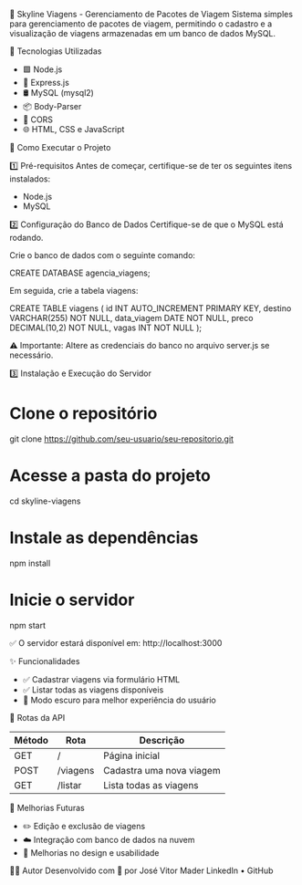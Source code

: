 
🌆 Skyline Viagens - Gerenciamento de Pacotes de Viagem
Sistema simples para gerenciamento de pacotes de viagem, permitindo o cadastro e a visualização de viagens armazenadas em um banco de dados MySQL.

📌 Tecnologias Utilizadas
- 🟩 Node.js
- 🚀 Express.js
- 🛢️ MySQL (mysql2)
- 📦 Body-Parser
- 🔄 CORS
- 🌐 HTML, CSS e JavaScript

🚀 Como Executar o Projeto

1️⃣ Pré-requisitos
Antes de começar, certifique-se de ter os seguintes itens instalados:
- Node.js
- MySQL

2️⃣ Configuração do Banco de Dados
Certifique-se de que o MySQL está rodando.

Crie o banco de dados com o seguinte comando:

CREATE DATABASE agencia_viagens;

Em seguida, crie a tabela viagens:

CREATE TABLE viagens (
    id INT AUTO_INCREMENT PRIMARY KEY,
    destino VARCHAR(255) NOT NULL,
    data_viagem DATE NOT NULL,
    preco DECIMAL(10,2) NOT NULL,
    vagas INT NOT NULL
);

⚠️ Importante: Altere as credenciais do banco no arquivo server.js se necessário.

3️⃣ Instalação e Execução do Servidor

# Clone o repositório
git clone https://github.com/seu-usuario/seu-repositorio.git

# Acesse a pasta do projeto
cd skyline-viagens

# Instale as dependências
npm install

# Inicie o servidor
npm start

✅ O servidor estará disponível em: http://localhost:3000

✨ Funcionalidades
- ✅ Cadastrar viagens via formulário HTML
- ✅ Listar todas as viagens disponíveis
- 🌙 Modo escuro para melhor experiência do usuário

📡 Rotas da API

| Método | Rota       | Descrição                  |
|--------|------------|----------------------------|
| GET    | /          | Página inicial             |
| POST   | /viagens   | Cadastra uma nova viagem   |
| GET    | /listar    | Lista todas as viagens     |

🚧 Melhorias Futuras
- ✏️ Edição e exclusão de viagens
- ☁️ Integração com banco de dados na nuvem
- 🎨 Melhorias no design e usabilidade

👨‍💻 Autor
Desenvolvido com 💙 por José Vitor Mader
LinkedIn • GitHub
